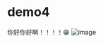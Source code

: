 # demo4



你好你好啊！！！！😁
![image](https://github.com/muhenghk/demo4/assets/86539991/8c5aa809-d5d4-44ff-887f-6bd40732ea91)
